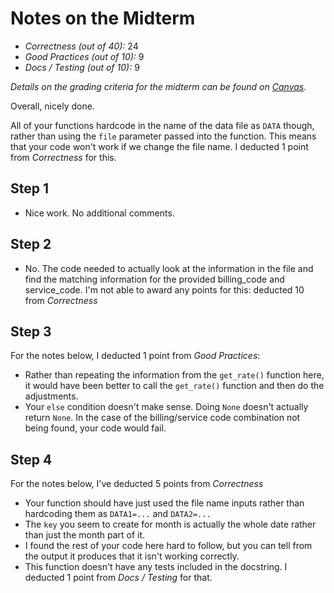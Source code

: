 # Notes on the Midterm

* _Correctness    (out of 40):_ 24
* _Good Practices (out of 10):_ 9
* _Docs / Testing (out of 10):_ 9

_Details on the grading criteria for the midterm can be found on [Canvas](https://canvas.slu.edu/courses/28045/rubrics/23671)._

Overall, nicely done.

All of your functions hardcode in the name of the data file as `DATA` though, rather than using the `file` parameter passed into the function. This means that your code won't work if we change the file name.  I deducted 1 point from _Correctness_ for this.




## Step 1
* Nice work. No additional comments.

## Step 2
* No. The code needed to actually look at the information in the file and find the matching information for the provided billing_code and service_code. I'm not able to award any points for this: deducted 10 from _Correctness_

## Step 3
For the notes below, I deducted 1 point from _Good Practices_:
* Rather than repeating the information from the `get_rate()` function here, it would have been better to call the `get_rate()` function and then do the adjustments.
* Your `else` condition doesn't make sense. Doing `None` doesn't actually return `None`. In the case of the billing/service code combination not being found, your code would fail.

## Step 4
For the notes below, I've deducted 5 points from _Correctness_
* Your function should have just used the file name inputs rather than hardcoding them as `DATA1=...` and `DATA2=...`
* The `key` you seem to create for month is actually the whole date rather than just the month part of it.
* I found the rest of your code here hard to follow, but you can tell from the output it produces that it isn't working correctly.
* This function doesn't have any tests included in the docstring. I deducted 1 point from _Docs / Testing_ for that.